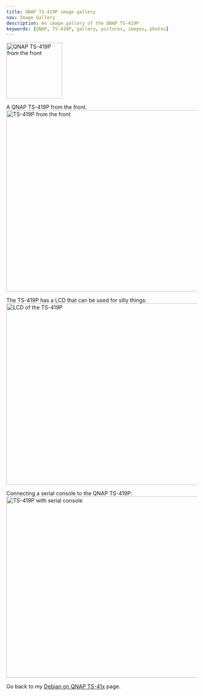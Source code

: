 ```yaml
---
title: QNAP TS-419P image gallery
nav: Image Gallery
description: An image gallery of the QNAP TS-419P
keywords: [QNAP, TS-419P, gallery, pictures, images, photos]
---
```


<div class="right">
<img src = "../images/r_qnap_ts419p.jpg" class="border" alt="QNAP TS-419P from the front" width="148" height="148" />
</div>

A QNAP TS-419P from the front.<br />
<a href = "../images/img_0201.jpg">
<img src = "../images/img_0201s.jpg" class="border" alt = "TS-419P from the front" width="640" height="480" />
</a>

The TS-419P has a LCD that can be used for silly things:<br />
<a href = "../images/img_0202.jpg">
<img src = "../images/img_0202s.jpg" class="border" alt = "LCD of the TS-419P" width="640" height="480" />
</a>

Connecting a serial console to the QNAP TS-419P:<br />
<a href = "../images/img_0203.jpg">
<img src = "../images/img_0203s.jpg" class="border" alt = "TS-419P with serial console" width="640" height="480" />
</a>

Go back to my <a href = "..">Debian on QNAP TS-41x</a> page.

